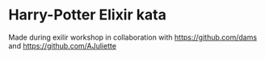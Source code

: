 # Harry-Potter Elixir kata

Made during exilir workshop in collaboration with https://github.com/dams and https://github.com/AJuliette
